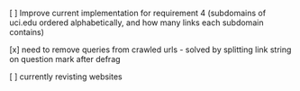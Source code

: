 [ ] Improve current implementation for requirement 4 (subdomains of uci.edu ordered alphabetically, and how many links each subdomain contains)

[x] need to remove queries from crawled urls
    - solved by splitting link string on question mark after defrag

[ ] currently revisting websites
